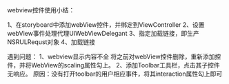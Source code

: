  webview控件使用小结：
 
 1、在storyboard中添加webView控件，并绑定到ViewController
 2、设置webView事件处理代理UIWebViewDelegant
 3、指定加载链接，即生产NSRULRequst对象
 4、加载链接
 
 遇到问题：
 1、webview显示内容不全
    将之前对webView控件删除，重新添加控件，并将WebView的scaling属性勾上。
 2、添加Toolbar工具栏，点击其子控件无响应。
    原因：没有打开toolbar的用户相应事件，将其interaction属性勾上即可

